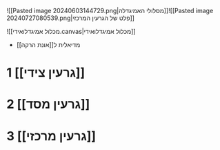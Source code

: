 ![[Pasted image 20240603144729.png|מסלולי האמיגדלה]]![[Pasted image 20240727080539.png|פלט של הגרעין המרכזי]]

![[מכלול אמיגדלואידי.canvas|מכלול אמיגדלואידי]]

- מדיאלית ל[[אונת הרקה]]

# 1	[[גרעין צידי]]
# 2	[[גרעין מסד]]
# 3	[[גרעין מרכזי]]

